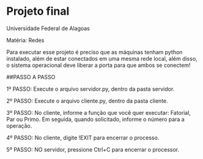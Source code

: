 # Projeto final

Universidade Federal de Alagoas

Matéria: Redes

Para executar esse projeto é preciso que as máquinas tenham python instalado, além de estar conectados em uma mesma rede local,
além disso, o sistema operacional deve liberar a porta para que ambos se conectem!



##PASSO A PASSO

1º PASSO: Execute o arquivo servidor.py, dentro da pasta servidor.

2º PASSO: Execute o arquivo cliente.py, dentro da pasta cliente.

3º PASSO: No cliente, informe a função que você quer executar: Fatorial, Par ou Primo. Em seguida, quando solicitado, informe o número para a operação.

4º PASSO: No cliente, digite !EXIT para encerrar o processo.

5º PASSO: NO servidor, pressione Ctrl+C para encerrar o processor.
